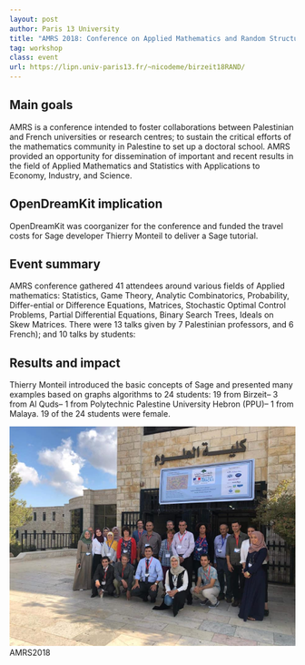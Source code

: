 ```yaml
---
layout: post
author: Paris 13 University
title: "AMRS 2018: Conference on Applied Mathematics and Random Structures Birzeit, Palestine, 27th-30th of August 2019"
tag: workshop
class: event
url: https://lipn.univ-paris13.fr/~nicodeme/birzeit18RAND/
---
```


## Main goals

AMRS is a conference intended to foster collaborations between Palestinian and French universities or research centres; 
to sustain the critical efforts of the mathematics community in Palestine to set up a doctoral school. AMRS provided an opportunity for dissemination of important and recent results in the field of Applied Mathematics and Statistics with Applications to Economy, Industry, and Science.

## OpenDreamKit implication


OpenDreamKit was coorganizer for the conference and funded the travel costs
for Sage developer Thierry Monteil to deliver a Sage tutorial.

## Event summary


AMRS conference gathered 41 attendees around various fields of Applied mathematics: Statistics, Game Theory, Analytic Combinatorics, 
Probability, Differ-ential or Difference Equations, Matrices,
Stochastic Optimal Control Problems, Partial Differential Equations, 
Binary Search Trees, Ideals on Skew Matrices. 
There were 13 talks given by 7 Palestinian professors, and 6 French); and 10 talks by students:

## Results and impact



Thierry Monteil introduced the basic concepts of Sage and presented
many examples based on graphs algorithms to 24 students: 19 from
Birzeit– 3 from Al Quds– 1 from Polytechnic Palestine University
Hebron (PPU)– 1 from Malaya. 19 of the 24 students were female.


![](/public/images/events/AMRS.png)
AMRS2018


